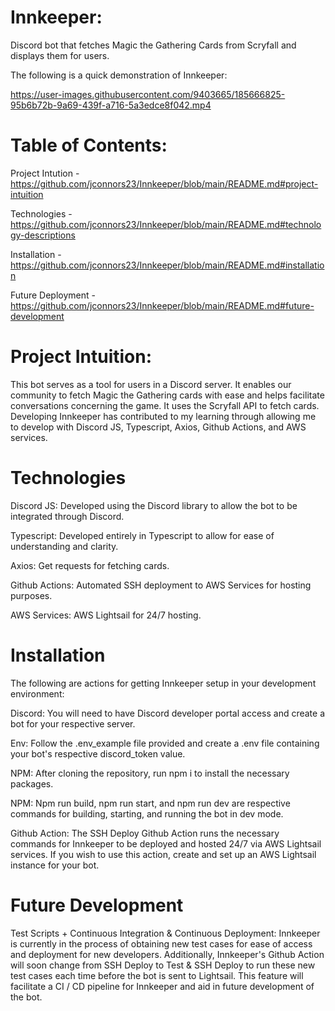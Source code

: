 # Innkeeper:

Discord bot that fetches Magic the Gathering Cards from Scryfall and displays them for users.

The following is a quick demonstration of Innkeeper: 

https://user-images.githubusercontent.com/9403665/185666825-95b6b72b-9a69-439f-a716-5a3edce8f042.mp4

# Table of Contents:

Project Intution - https://github.com/jconnors23/Innkeeper/blob/main/README.md#project-intuition

Technologies - https://github.com/jconnors23/Innkeeper/blob/main/README.md#technology-descriptions

Installation - https://github.com/jconnors23/Innkeeper/blob/main/README.md#installation

Future Deployment - https://github.com/jconnors23/Innkeeper/blob/main/README.md#future-development

# Project Intuition:

This bot serves as a tool for users in a Discord server. It enables our community to fetch Magic the Gathering cards with ease and helps facilitate conversations concerning the game. It uses the Scryfall API to fetch cards. Developing Innkeeper has contributed to my learning through allowing me to develop with Discord JS, Typescript, Axios, Github Actions, and AWS services.

# Technologies

Discord JS: Developed using the Discord library to allow the bot to be integrated through Discord.

Typescript: Developed entirely in Typescript to allow for ease of understanding and clarity.

Axios: Get requests for fetching cards.

Github Actions: Automated SSH deployment to AWS Services for hosting purposes.

AWS Services: AWS Lightsail for 24/7 hosting.

# Installation

The following are actions for getting Innkeeper setup in your development environment:

Discord: You will need to have Discord developer portal access and create a bot for your respective server.

Env: Follow the .env_example file provided and create a .env file containing your bot's respective discord_token value.

NPM: After cloning the repository, run npm i to install the necessary packages.

NPM: Npm run build, npm run start, and npm run dev are respective commands for building, starting, and running the bot in dev mode.

Github Action: The SSH Deploy Github Action runs the necessary commands for Innkeeper to be deployed and hosted 24/7 via AWS Lightsail services. If you wish to use this action, create and set up an AWS Lightsail instance for your bot.

# Future Development

Test Scripts + Continuous Integration & Continuous Deployment: Innkeeper is currently in the process of obtaining new test cases for ease of access and deployment for new developers. Additionally, Innkeeper's Github Action will soon change from SSH Deploy to Test & SSH Deploy to run these new test cases each time before the bot is sent to Lightsail. This feature will facilitate a CI / CD pipeline for Innkeeper and aid in future development of the bot.
